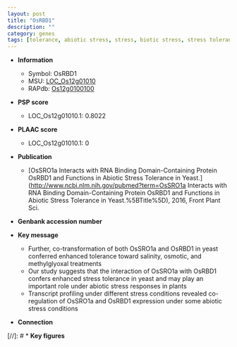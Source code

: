```yaml
---
layout: post
title: "OsRBD1"
description: ""
category: genes
tags: [tolerance, abiotic stress, stress, biotic stress, stress tolerance, stress response]
---
```


* **Information**  
    + Symbol: OsRBD1  
    + MSU: [LOC_Os12g01010](http://rice.plantbiology.msu.edu/cgi-bin/ORF_infopage.cgi?orf=LOC_Os12g01010)  
    + RAPdb: [Os12g0100100](http://rapdb.dna.affrc.go.jp/viewer/gbrowse_details/irgsp1?name=Os12g0100100)  

* **PSP score**  
    + LOC_Os12g01010.1: 0.8022 

* **PLAAC score**  
    + LOC_Os12g01010.1: 0 

* **Publication**  
    + [OsSRO1a Interacts with RNA Binding Domain-Containing Protein OsRBD1 and Functions in Abiotic Stress Tolerance in Yeast.](http://www.ncbi.nlm.nih.gov/pubmed?term=OsSRO1a Interacts with RNA Binding Domain-Containing Protein OsRBD1 and Functions in Abiotic Stress Tolerance in Yeast.%5BTitle%5D), 2016, Front Plant Sci.

* **Genbank accession number**  

* **Key message**  
    + Further, co-transformation of both OsSRO1a and OsRBD1 in yeast conferred enhanced tolerance toward salinity, osmotic, and methylglyoxal treatments
    + Our study suggests that the interaction of OsSRO1a with OsRBD1 confers enhanced stress tolerance in yeast and may play an important role under abiotic stress responses in plants
    + Transcript profiling under different stress conditions revealed co-regulation of OsSRO1a and OsRBD1 expression under some abiotic stress conditions

* **Connection**  

[//]: # * **Key figures**  


